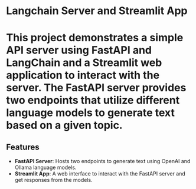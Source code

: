 # Langchain Server and Streamlit App

# This project demonstrates a simple API server using FastAPI and LangChain and a Streamlit web application to interact with the server. The FastAPI server provides two endpoints that utilize different language models to generate text based on a given topic.

## Features
- **FastAPI Server**: Hosts two endpoints to generate text using OpenAI and Ollama language models.
- **Streamlit App**: A web interface to interact with the FastAPI server and get responses from the models.
